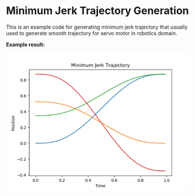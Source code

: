 # Minimum Jerk Trajectory Generation

This is an example code for generating minimum jerk trajectory that usually used to generate smooth trajectory for servo motor in robotics domain. 

**Example result:**

![Minimum Jerk Trajectory](./images/result.png)